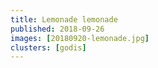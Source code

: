 ```yaml
---
title: Lemonade lemonade
published: 2018-09-26
images: [20180920-lemonade.jpg]
clusters: [godis]
---
```

